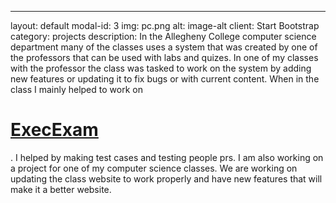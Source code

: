 ---
layout: default
modal-id: 3
img: pc.png
alt: image-alt
client: Start Bootstrap
category: projects
description: In the Allegheny College computer science department many of the classes uses a system that was created by one of the professors that can be used with labs and quizes. In one of my classes with the professor the class was tasked to work on the system by adding new features or updating it to fix bugs or with current content. When in the class I mainly helped to work on <a href="https://github.com/GatorEducator/execexam"><h1>ExecExam</h1></a>. I helped by making test cases and testing people prs. I am also working on a project for one of my computer science classes. We are working on updating the class website to work properly and have new features that will make it a better website. 
